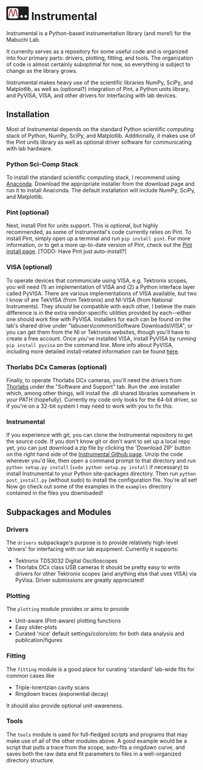 ![logo] Instrumental
====================

Instrumental is a Python-based instrumentation library (and more!) for the Mabuchi Lab.

It currently serves as a repository for some useful code and is organized into four primary parts: drivers, plotting, fitting, and tools. The organization of code is almost certainly suboptimal for now, so everything is subject to change as the library grows.

Instrumental makes heavy use of the scientific libraries NumPy, SciPy, and Matplotlib, as well as (optional?) integration of Pint, a Python units library, and PyVISA, VISA, and other drivers for interfacing with lab devices.


Installation
------------
Most of Instrumental depends on the standard Python scientific computing stack of Python, NumPy, SciPy, and Matplotlib. Additionally, it makes use of the Pint units library as well as optional driver software for communicating with lab hardware.

### Python Sci-Comp Stack ###
To install the standard scientific computing stack, I recommend using [Anaconda](http://continuum.io/downloads). Download the appropriate installer from the download page and run it to install Anaconda. The default installation will include NumPy, SciPy, and Matplotlib.

### Pint (optional) ###
Next, install Pint for units support. This is optional, but highly recommended, as some of Instrumental's code currently relies on Pint. To install Pint, simply open up a terminal and run `pip install pint`. For more information, or to get a more up-to-date version of Pint, check out the [Pint install page](https://pint.readthedocs.org/en/latest/getting.html). \[TODO: Have Pint just auto-install?\]

### VISA (optional) ###
To operate devices that communicate using VISA, e.g. Tektronix scopes, you will need (1) an implementation of VISA and (2) a Python interface layer called PyVISA. There are various implementations of VISA available, but two I know of are TekVISA (from Tektronix) and NI-VISA (from National Instruments). They *should* be compatible with each other, I believe the main difference is in the extra vendor-specific utilities provided by each--either one should work fine with PyVISA. Installers for each can be found on the lab's shared drive under "labusers\common\Software Downloads\VISA", or you can get them from the NI or Tektronix websites, though you'll have to create a free account. Once you've installed VISA, install PyVISA by running `pip install pyvisa` on the command line. More info about PyVISA, including more detailed install-related information can be found [here](http://pyvisa.readthedocs.org/en/latest/).

### Thorlabs DCx Cameras (optional) ###
Finally, to operate Thorlabs DCx cameras, you'll need the drivers from [Thorlabs](http://www.thorlabs.us/software_pages/ViewSoftwarePage.cfm?Code=DCx) under the "Software and Support" tab. Run the .exe installer which, among other things, will install the .dll shared libraries somewhere in your PATH (hopefully). Currently my code only looks for the 64-bit driver, so if you're on a 32-bit system I may need to work with you to fix this.

### Instrumental ###
If you experience with git, you can clone the Instrumental repository to get the source code. If you don't know git or don't want to set up a local repo yet, you can just download a zip file by clicking the 'Download ZIP' button on the right hand side of the [Instrumental Github page](https://github.com/mabuchilab/Instrumental). Unzip the code wherever you'd like, then open a command prompt to that directory and run `python setup.py install` (`sudo python setup.py install` if necessary) to install Instrumental to your Python site-packages directory. Then run `python post_install.py` (without sudo) to install the configuration file. You're all set! Now go check out some of the examples in the `examples` directory contained in the files you downloaded!


Subpackages and Modules
-----------------------

### Drivers ###
The `drivers` subpackage's purpose is to provide relatively high-level 'drivers' for interfacing with our lab equipment. Currently it supports:
-   Tektronix TDS3032 Digital Oscilloscopes
-   Thorlabs DCx class USB cameras
It should be pretty easy to write drivers for other Tektronix scopes (and anything else that uses VISA) via PyVisa. Driver submissions are greatly appreciated!


### Plotting ###
The `plotting` module provides or aims to provide
-   Unit-aware (Pint-aware) plotting functions
-   Easy slider-plots
-   Curated 'nice' default settings/colors/etc for both data analysis and publication/figures


### Fitting ###
The `fitting` module is a good place for curating 'standard' lab-wide fits for common cases like
-   Triple-lorentzian cavity scans
-   Ringdown traces (exponential decay)

It should also provide optional unit-awareness.


### Tools ###
The `tools` module is used for full-fledged scripts and programs that may make use of all of the other modules above. A good example would be a script that pulls a trace from the scope, auto-fits a ringdown curve, and saves both the raw data and fit parameters to files in a well-organized directory structure.

[logo]: images/logo.png "Instrumental"
